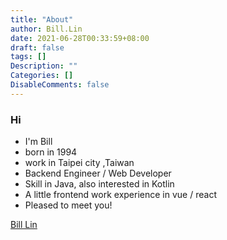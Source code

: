 ```yaml
---
title: "About"
author: Bill.Lin
date: 2021-06-28T00:33:59+08:00
draft: false
tags: []
Description: ""
Categories: []
DisableComments: false
---
```


### Hi 
- I'm Bill
- born in 1994 
- work in Taipei city ,Taiwan
- Backend Engineer / Web Developer
- Skill in Java, also interested in Kotlin
- A little frontend work experience in vue / react 
- Pleased to meet you!

<script type="text/javascript" src="https://platform.linkedin.com/badges/js/profile.js" async defer></script>

<div class="LI-profile-badge"  data-version="v1" data-size="medium" data-locale="zh_TW" data-type="vertical" data-theme="dark" data-vanity="bill-lin-47348017a"><a class="LI-simple-link" href='https://tw.linkedin.com/in/bill-lin-47348017a?trk=profile-badge' target="_blank">Bill Lin</a></div>





